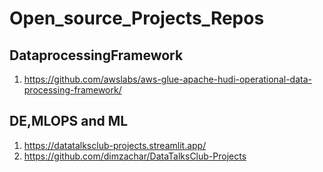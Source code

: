 # Open_source_Projects_Repos
## DataprocessingFramework
1. https://github.com/awslabs/aws-glue-apache-hudi-operational-data-processing-framework/

## DE,MLOPS and ML
1. https://datatalksclub-projects.streamlit.app/
2. https://github.com/dimzachar/DataTalksClub-Projects
   

   
